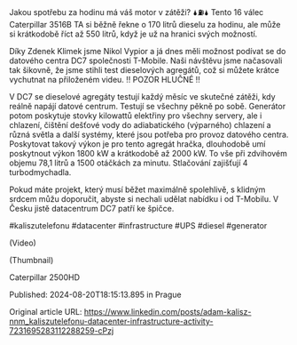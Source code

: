 Jakou spotřebu za hodinu má váš motor v zátěži? 🌢⛽🌢 Tento 16 válec Caterpillar 3516B TA si běžně řekne o 170 litrů dieselu za hodinu, ale může si krátkodobě říct až 550 litrů, když je už na hranici svých možností.


Díky Zdenek Klimek jsme Nikol Vypior a já dnes měli možnost podívat se do datového centra DC7 společnosti T-Mobile. Naši návštěvu jsme načasovali tak šikovně, že jsme stihli test dieselových agregátů, což si můžete krátce vychutnat na přiloženém videu. ‼️ POZOR HLUČNÉ ‼️


V DC7 se dieselové agregáty testují každý měsíc ve skutečné zátěži, kdy reálně napájí datové centrum. Testují se všechny pěkně po sobě. Generátor potom poskytuje stovky kilowattů elektřiny pro všechny servery, ale i chlazení, čištění dešťové vody do adiabatického (výparného) chlazení a různá světla a další systémy, které jsou potřeba pro provoz datového centra. Poskytovat takový výkon je pro tento agregát hračka, dlouhodobě umí poskytnout výkon 1800 kW a krátkodobě až 2000 kW. To vše při zdvihovém objemu 78,1 litrů a 1500 otáčkách za minutu. Stlačování zajišťují 4 turbodmychadla.


Pokud máte projekt, který musí běžet maximálně spolehlivě, s klidným srdcem můžu doporučit, abyste si nechali udělat nabídku i od T-Mobilu. V Česku jistě datacentrum DC7 patří ke špičce.


#kaliszutelefonu #datacenter #infrastructure #UPS #diesel #generator

<VID20240820092828> (Video)

<IMG20240820092848> (Thumbnail)

Caterpillar 2500HD

Published: 2024-08-20T18:15:13.895 in Prague

Original article URL: https://www.linkedin.com/posts/adam-kalisz-nnm_kaliszutelefonu-datacenter-infrastructure-activity-7231695283112288259-cPzj

